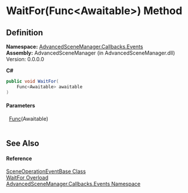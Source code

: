 # WaitFor(Func&lt;Awaitable&gt;) Method




## Definition
**Namespace:** <a href="N_AdvancedSceneManager_Callbacks_Events">AdvancedSceneManager.Callbacks.Events</a>  
**Assembly:** AdvancedSceneManager (in AdvancedSceneManager.dll) Version: 0.0.0.0

**C#**
``` C#
public void WaitFor(
	Func<Awaitable> awaitable
)
```



#### Parameters
<dl><dt>  <a href="https://learn.microsoft.com/dotnet/api/system.func-1" target="_blank" rel="noopener noreferrer">Func</a>(Awaitable)</dt><dd> </dd></dl>

## See Also


#### Reference
<a href="T_AdvancedSceneManager_Callbacks_Events_SceneOperationEventBase">SceneOperationEventBase Class</a>  
<a href="Overload_AdvancedSceneManager_Callbacks_Events_SceneOperationEventBase_WaitFor">WaitFor Overload</a>  
<a href="N_AdvancedSceneManager_Callbacks_Events">AdvancedSceneManager.Callbacks.Events Namespace</a>  

